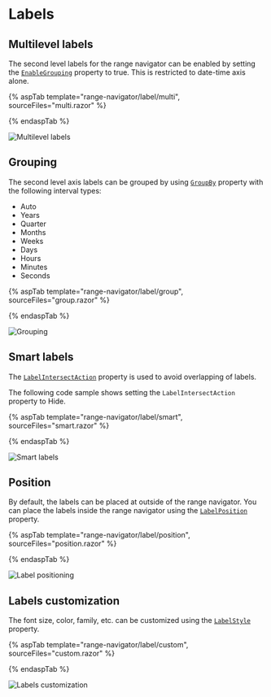 # Labels

## Multilevel labels

The second level labels for the range navigator can be enabled by setting the [`EnableGrouping`](https://help.syncfusion.com/cr/blazor/Syncfusion.Blazor.Charts.RangeNavigatorModel.html#Syncfusion_Blazor_Charts_RangeNavigatorModel_EnableGrouping) property to true. This is restricted to date-time axis alone.

{% aspTab template="range-navigator/label/multi", sourceFiles="multi.razor" %}

{% endaspTab %}

![Multilevel labels](images/labels/multi.png)

## Grouping

The second level axis labels can be grouped by using [`GroupBy`](https://help.syncfusion.com/cr/blazor/Syncfusion.Blazor.Charts.RangeNavigatorModel.html#Syncfusion_Blazor_Charts_RangeNavigatorModel_GroupBy) property with the following interval types:

* Auto
* Years
* Quarter
* Months
* Weeks
* Days
* Hours
* Minutes
* Seconds

{% aspTab template="range-navigator/label/group", sourceFiles="group.razor" %}

{% endaspTab %}

![Grouping](images/labels/group.png)

## Smart labels

The [`LabelIntersectAction`](https://help.syncfusion.com/cr/blazor/Syncfusion.Blazor.Charts.RangeNavigatorModel.html#Syncfusion_Blazor_Charts_RangeNavigatorModel_LabelIntersectAction) property is used to avoid overlapping of labels.

The following code sample shows setting the `LabelIntersectAction` property to Hide.

{% aspTab template="range-navigator/label/smart", sourceFiles="smart.razor" %}

{% endaspTab %}

![Smart labels](images/labels/smart.png)

## Position

By default, the labels can be placed at outside of the range navigator. You can place the labels inside the range navigator
using the [`LabelPosition`](https://help.syncfusion.com/cr/blazor/Syncfusion.Blazor.Charts.RangeNavigatorModel.html#Syncfusion_Blazor_Charts_RangeNavigatorModel_LabelPosition) property.

{% aspTab template="range-navigator/label/position", sourceFiles="position.razor" %}

{% endaspTab %}

![Label positioning](images/labels/position.png)

## Labels customization

The font size, color, family, etc. can be customized using the [`LabelStyle`](https://help.syncfusion.com/cr/blazor/Syncfusion.Blazor.Charts.ChartSeries.html#Syncfusion_Blazor_Charts_ChartSeries_Type) property.

{% aspTab template="range-navigator/label/custom", sourceFiles="custom.razor" %}

{% endaspTab %}

![Labels customization](images/labels/custom.png)